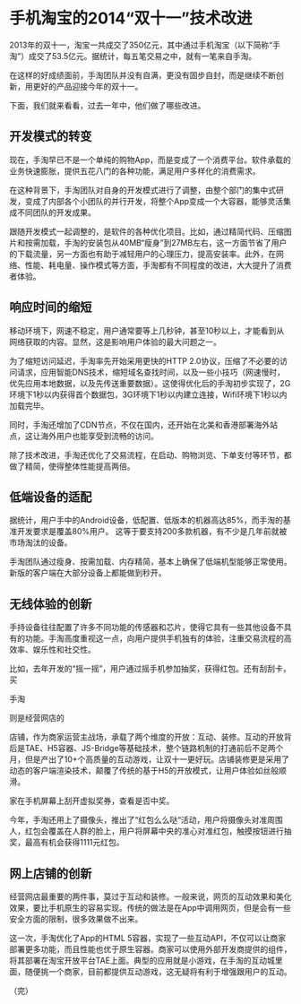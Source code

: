 # 手机淘宝的2014“双十一”技术改进

2013年的双十一，淘宝一共成交了350亿元，其中通过手机淘宝（以下简称“手淘”）成交了53.5亿元。据统计，每五笔交易之中，就有一笔来自手淘。

在这样的好成绩面前，手淘团队并没有自满，更没有固步自封，而是继续不断创新，用更好的产品迎接今年的双十一。

下面，我们就来看看，过去一年中，他们做了哪些改进。

## 开发模式的转变

现在，手淘早已不是一个单纯的购物App，而是变成了一个消费平台。软件承载的业务快速膨胀，提供五花八门的各种功能，满足用户多样化的消费需求。

在这种背景下，手淘团队对自身的开发模式进行了调整，由整个部门的集中式研发，变成了内部各个小团队的并行开发，将整个App变成一个大容器，能够灵活集成不同团队的开发成果。

跟随开发模式一起调整的，是软件的各种优化项目。比如，通过精简代码、压缩图片和按需加载，手淘的安装包从40MB“瘦身”到27MB左右，这一方面节省了用户的下载流量，另一方面也有助于减轻用户的心理压力，提高安装率。此外，在网络、性能、耗电量、操作模式等方面，手淘都有不同程度的改进，大大提升了消费者体验。

## 响应时间的缩短

移动环境下，网速不稳定，用户通常要等上几秒钟，甚至10秒以上，才能看到从网络获取的内容。显然，这是影响用户体验的最大问题之一。

为了缩短访问延迟，手淘率先开始采用更快的HTTP 2.0协议，压缩了不必要的访问请求，应用智能DNS技术，缩短域名查找时间，以及一些小技巧（网速慢时，优先应用本地数据，以及先传送重要数据）。这使得优化后的手淘初步实现了，2G环境下1秒以内获得首个数据包，3G环境下1秒以内建立连接，Wifi环境下1秒以内加载完毕。

同时，手淘还增加了CDN节点，不仅在国内，还开始在北美和香港部署海外站点，这让海外用户也能享受到流畅的访问。

除了技术改进，手淘还优化了交易流程，在启动、购物浏览、下单支付等环节，都做了精简，使得整体性能提高两倍。

## 低端设备的适配

据统计，用户手中的Android设备，低配置、低版本的机器高达85%，而手淘的基准开发要求是覆盖80%用户。	这等于要支持200多款机器，有不少是几年前就被市场淘汰的设备。

手淘团队通过瘦身、按需加载、内存精简，基本上确保了低端机型能够正常使用。新版的客户端在大部分设备上都能做到秒开。

## 无线体验的创新

手持设备往往配置了许多不同功能的传感器和芯片，使得它具有一些其他设备不具有的功能。手淘高度重视这一点，向用户提供手机独有的体验，注重交易流程的高效率、娱乐性和社交性。

比如，去年开发的“摇一摇”，用户通过摇手机参加抽奖，获得红包。还有刮刮卡，买

手淘

则是经营网店的

店铺，作为商家运营主战场，承载了两个维度的开放：互动、装修。互动的开放背后是TAE、H5容器、JS-Bridge等基础技术，整个链路机制的打通前后不足两个月，但是产出了10+个高质量的互动游戏，让双十一更好玩。店铺装修更是采用了动态的客户端渲染技术，颠覆了传统的基于H5的开放模式，让用户体验如丝般顺滑。



家在手机屏幕上刮开虚拟奖券，查看是否中奖。

今年，手淘还用上了摄像头，推出了“红包么么哒“活动，用户将摄像头对准周围人，红包会覆盖在人群的脸上，用户将屏幕中央的准心对准红包，触摸按钮进行抽奖，最高有机会获得1111元红包。

## 网上店铺的创新

经营网店最重要的两件事，莫过于互动和装修。一般来说，网页的互动效果和美化效果，要比手机原生的容易实现。传统的做法是在App中调用网页，但是会有一些安全方面的限制，很多效果做不出来。

这一次，手淘优化了App的HTML 5容器，实现了一些互动API，不仅可以让商家部署更多功能，而且性能也优于原生容器。商家可以使用外部开发商提供的组件，将其部署在淘宝开放平台TAE上面。典型的应用就是小游戏，在手淘的互动城里面，随便挑一个商家，目前都提供互动游戏，这无疑将有利于增强跟用户的互动。

（完）